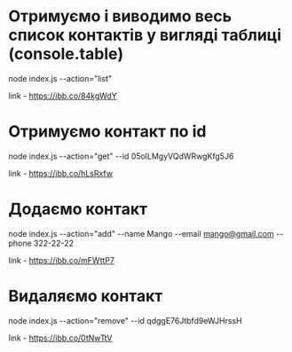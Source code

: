 # Отримуємо і виводимо весь список контактів у вигляді таблиці (console.table)

node index.js --action="list"

link - https://ibb.co/84kgWdY

# Отримуємо контакт по id

node index.js --action="get" --id 05olLMgyVQdWRwgKfg5J6

link - https://ibb.co/hLsRxfw

# Додаємо контакт

node index.js --action="add" --name Mango --email mango@gmail.com --phone 322-22-22

link - https://ibb.co/mFWttP7

# Видаляємо контакт

node index.js --action="remove" --id qdggE76Jtbfd9eWJHrssH

link - https://ibb.co/0tNwTtV
